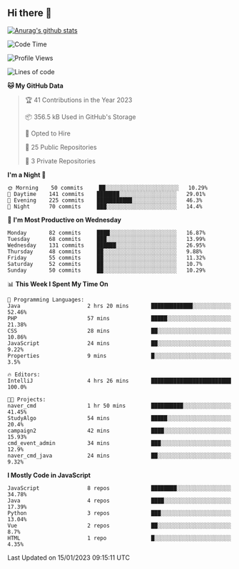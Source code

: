 ## Hi there 👋

[![Anurag's github stats](https://github-readme-stats.vercel.app/api?username=Songwonseok)](https://github.com/anuraghazra/github-readme-stats)



<!--START_SECTION:waka-->
![Code Time](http://img.shields.io/badge/Code%20Time-2%2C025%20hrs%2023%20mins-blue)

![Profile Views](http://img.shields.io/badge/Profile%20Views-42-blue)

![Lines of code](https://img.shields.io/badge/From%20Hello%20World%20I%27ve%20Written-3%20Million%20lines%20of%20code-blue)

**🐱 My GitHub Data** 

> 🏆 41 Contributions in the Year 2023
 > 
> 📦 356.5 kB Used in GitHub's Storage 
 > 
> 💼 Opted to Hire
 > 
> 📜 25 Public Repositories 
 > 
> 🔑 3 Private Repositories  
 > 
**I'm a Night 🦉** 

```text
🌞 Morning    50 commits     ██░░░░░░░░░░░░░░░░░░░░░░░   10.29% 
🌆 Daytime    141 commits    ███████░░░░░░░░░░░░░░░░░░   29.01% 
🌃 Evening    225 commits    ███████████░░░░░░░░░░░░░░   46.3% 
🌙 Night      70 commits     ███░░░░░░░░░░░░░░░░░░░░░░   14.4%

```
📅 **I'm Most Productive on Wednesday** 

```text
Monday       82 commits     ████░░░░░░░░░░░░░░░░░░░░░   16.87% 
Tuesday      68 commits     ███░░░░░░░░░░░░░░░░░░░░░░   13.99% 
Wednesday    131 commits    ██████░░░░░░░░░░░░░░░░░░░   26.95% 
Thursday     48 commits     ██░░░░░░░░░░░░░░░░░░░░░░░   9.88% 
Friday       55 commits     ██░░░░░░░░░░░░░░░░░░░░░░░   11.32% 
Saturday     52 commits     ██░░░░░░░░░░░░░░░░░░░░░░░   10.7% 
Sunday       50 commits     ██░░░░░░░░░░░░░░░░░░░░░░░   10.29%

```


📊 **This Week I Spent My Time On** 

```text
💬 Programming Languages: 
Java                     2 hrs 20 mins       █████████████░░░░░░░░░░░░   52.46% 
PHP                      57 mins             █████░░░░░░░░░░░░░░░░░░░░   21.38% 
CSS                      28 mins             ██░░░░░░░░░░░░░░░░░░░░░░░   10.86% 
JavaScript               24 mins             ██░░░░░░░░░░░░░░░░░░░░░░░   9.22% 
Properties               9 mins              █░░░░░░░░░░░░░░░░░░░░░░░░   3.5%

🔥 Editors: 
IntelliJ                 4 hrs 26 mins       █████████████████████████   100.0%

🐱‍💻 Projects: 
naver_cmd                1 hr 50 mins        ██████████░░░░░░░░░░░░░░░   41.45% 
StudyAlgo                54 mins             █████░░░░░░░░░░░░░░░░░░░░   20.4% 
campaign2                42 mins             ████░░░░░░░░░░░░░░░░░░░░░   15.93% 
cmd_event_admin          34 mins             ███░░░░░░░░░░░░░░░░░░░░░░   12.9% 
naver_cmd_java           24 mins             ██░░░░░░░░░░░░░░░░░░░░░░░   9.32%

```

**I Mostly Code in JavaScript** 

```text
JavaScript               8 repos             ████████░░░░░░░░░░░░░░░░░   34.78% 
Java                     4 repos             ████░░░░░░░░░░░░░░░░░░░░░   17.39% 
Python                   3 repos             ███░░░░░░░░░░░░░░░░░░░░░░   13.04% 
Vue                      2 repos             ██░░░░░░░░░░░░░░░░░░░░░░░   8.7% 
HTML                     1 repo              █░░░░░░░░░░░░░░░░░░░░░░░░   4.35%

```



 Last Updated on 15/01/2023 09:15:11 UTC
<!--END_SECTION:waka-->
